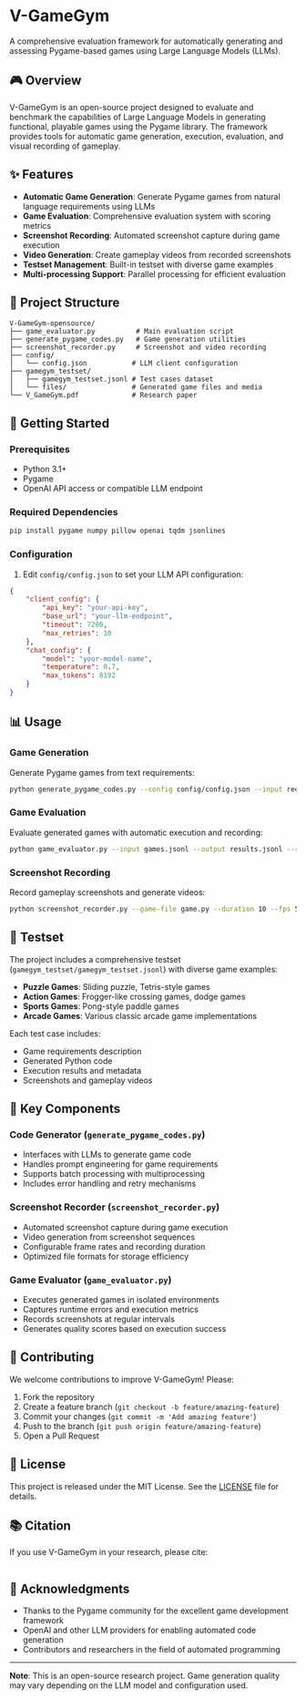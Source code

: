# V-GameGym

A comprehensive evaluation framework for automatically generating and assessing Pygame-based games using Large Language Models (LLMs).

## 🎮 Overview

V-GameGym is an open-source project designed to evaluate and benchmark the capabilities of Large Language Models in generating functional, playable games using the Pygame library. The framework provides tools for automatic game generation, execution, evaluation, and visual recording of gameplay.

## ✨ Features

- **Automatic Game Generation**: Generate Pygame games from natural language requirements using LLMs
- **Game Evaluation**: Comprehensive evaluation system with scoring metrics
- **Screenshot Recording**: Automated screenshot capture during game execution
- **Video Generation**: Create gameplay videos from recorded screenshots
- **Testset Management**: Built-in testset with diverse game examples
- **Multi-processing Support**: Parallel processing for efficient evaluation

## 📁 Project Structure

```
V-GameGym-opensource/
├── game_evaluator.py          # Main evaluation script
├── generate_pygame_codes.py   # Game generation utilities
├── screenshot_recorder.py     # Screenshot and video recording
├── config/
│   └── config.json           # LLM client configuration
├── gamegym_testset/
│   ├── gamegym_testset.jsonl # Test cases dataset
│   └── files/                # Generated game files and media
└── V_GameGym.pdf             # Research paper
```

## 🚀 Getting Started

### Prerequisites

- Python 3.1+
- Pygame
- OpenAI API access or compatible LLM endpoint

### Required Dependencies

```bash
pip install pygame numpy pillow openai tqdm jsonlines
```

### Configuration

1. Edit `config/config.json` to set your LLM API configuration:

```json
{
    "client_config": {
        "api_key": "your-api-key",
        "base_url": "your-llm-endpoint",
        "timeout": 7200,
        "max_retries": 10
    },
    "chat_config": {
        "model": "your-model-name",
        "temperature": 0.7,
        "max_tokens": 8192
    }
}
```

## 📊 Usage

### Game Generation

Generate Pygame games from text requirements:

```bash
python generate_pygame_codes.py --config config/config.json --input requirements.jsonl --output generated_games.jsonl
```

### Game Evaluation

Evaluate generated games with automatic execution and recording:

```bash
python game_evaluator.py --input games.jsonl --output results.jsonl --record-screenshots --generate-videos
```

### Screenshot Recording

Record gameplay screenshots and generate videos:

```bash
python screenshot_recorder.py --game-file game.py --duration 10 --fps 5
```

## 🎯 Testset

The project includes a comprehensive testset (`gamegym_testset/gamegym_testset.jsonl`) with diverse game examples:

- **Puzzle Games**: Sliding puzzle, Tetris-style games
- **Action Games**: Frogger-like crossing games, dodge games
- **Sports Games**: Pong-style paddle games
- **Arcade Games**: Various classic arcade game implementations

Each test case includes:
- Game requirements description
- Generated Python code
- Execution results and metadata
- Screenshots and gameplay videos

## 🔧 Key Components

### Code Generator (`generate_pygame_codes.py`)
- Interfaces with LLMs to generate game code
- Handles prompt engineering for game requirements
- Supports batch processing with multiprocessing
- Includes error handling and retry mechanisms

### Screenshot Recorder (`screenshot_recorder.py`)
- Automated screenshot capture during game execution
- Video generation from screenshot sequences
- Configurable frame rates and recording duration
- Optimized file formats for storage efficiency

### Game Evaluator (`game_evaluator.py`)
- Executes generated games in isolated environments
- Captures runtime errors and execution metrics
- Records screenshots at regular intervals
- Generates quality scores based on execution success

## 🤝 Contributing

We welcome contributions to improve V-GameGym! Please:

1. Fork the repository
2. Create a feature branch (`git checkout -b feature/amazing-feature`)
3. Commit your changes (`git commit -m 'Add amazing feature'`)
4. Push to the branch (`git push origin feature/amazing-feature`)
5. Open a Pull Request

## 📄 License

This project is released under the MIT License. See the [LICENSE](LICENSE) file for details.

## 📚 Citation

If you use V-GameGym in your research, please cite:

```bibtex
```

## 🙏 Acknowledgments

- Thanks to the Pygame community for the excellent game development framework
- OpenAI and other LLM providers for enabling automated code generation
- Contributors and researchers in the field of automated programming

---

**Note**: This is an open-source research project. Game generation quality may vary depending on the LLM model and configuration used.